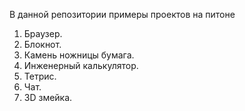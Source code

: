 В данной репозитории примеры проектов на питоне
1. Браузер.
2. Блокнот.
3. Камень ножницы бумага.
4. Инженерный калькулятор.
5. Тетрис.
6. Чат.
7. 3D змейка.
